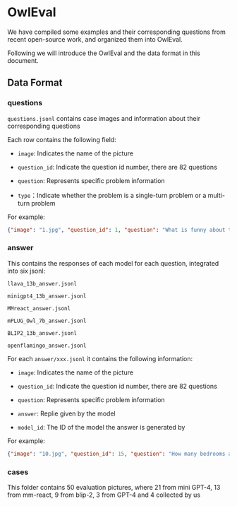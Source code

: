 # OwlEval

We have compiled some examples and their corresponding questions from recent open-source work, and organized them into OwlEval.

Following we will introduce the OwlEval and the data format in this document.

## Data Format

### questions

`questions.jsonl` contains case images and information about their corresponding questions

Each row contains the following field:

- `image`: Indicates the name of the picture
- `question_id`: Indicate the question id number, there are 82 questions

- `question`: Represents specific problem information
- `type`：Indicate whether the problem is a single-turn problem or a multi-turn problem

For example:

```json
{"image": "1.jpg", "question_id": 1, "question": "What is funny about this image? Describe it panel by panel.", "type": ["single"]}
```

### answer

This contains the responses of each model for each question, integrated into six jsonl:

`llava_13b_answer.jsonl`

`minigpt4_13b_answer.jsonl`

`MMreact_answer.jsonl`

`mPLUG_Owl_7b_answer.jsonl`

`BLIP2_13b_answer.jsonl`

`openflamingo_answer.jsonl`

For each `answer/xxx.jsonl` it contains the following information:

- `image`: Indicates the name of the picture
- `question_id`: Indicate the question id number, there are 82 questions

- `question`: Represents specific problem information
- `answer`: Replie given by the model
- `model_id`: The ID of the model the answer is generated by

For example:

```json
{"image": "10.jpg", "question_id": 15, "question": "How many bedrooms are there in this floor plan?", "answer": "There are three bedrooms in this floor plan.", "model_id": "llava-13b"}
```

### cases

This folder contains 50 evaluation pictures, where 21 from mini GPT-4, 13 from mm-react, 9 from blip-2, 3 from GPT-4 and 4 collected by us